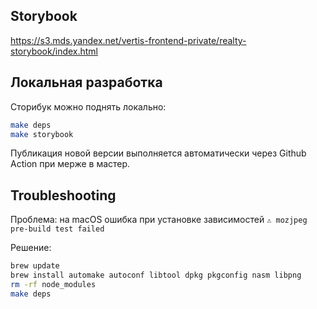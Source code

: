 Storybook
---
https://s3.mds.yandex.net/vertis-frontend-private/realty-storybook/index.html

Локальная разработка
---

Сторибук можно поднять локально:
```sh
make deps
make storybook
```

Публикация новой версии выполняется автоматически через Github Action при мерже в мастер.

Troubleshooting
---
Проблема: на macOS ошибка при установке зависимостей `⚠ mozjpeg pre-build test failed`

Решение:
```sh
brew update
brew install automake autoconf libtool dpkg pkgconfig nasm libpng
rm -rf node_modules
make deps
```
